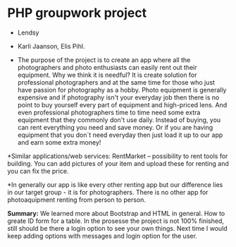 # PHP groupwork project
* Lendsy
* Karli Jaanson, Elis Pihl. 

* The purpose of the project is to create an app where all the photographers and photo enthusiasts can easily rent out their equipment.  Why we think it is needful? It is create solution for professional photographers and at the same time for  those who just have passion for photography as a hobby. Photo equipment is generally expensive and if photography isn't your everyday job then there is no point to buy yourself every part of equipment and high-priced lens. And even professional photographers time to time need some extra equipment that they commonly don't use daily. Instead of buying, you can rent everything you need and save money.  Or if you are having  equipment that you don`t need everyday then just load it up to our app and earn some extra money!

*Similar applications/web services: RentMarket – possibility to rent tools for building. You can add pictures of your item and upload these for renting and you can fix the price.


*In generally our app is like every other renting app but our difference lies in our target group -  it is for photographers. There is no other app for photoaquipment renting from person to person.
   
   
**Summary:** We learned more about Bootstrap and HTML in general. How to greate ID form for a table. In the prosesse the project is not 100% finished, still should be there a login option to see your own things. Next time I would keep adding options with messages and login option for the user.


